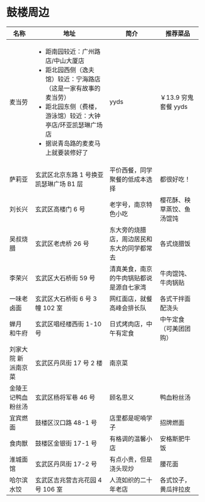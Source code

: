 # 鼓楼周边

| 名称         | 地址                                                                                                                                       | 简介                    | 推荐菜品            |
| ---------- | ---------------------------------------------------------------------------------------------------------------------------------------- | --------------------- | --------------- |
| 麦当劳        | <ul><li>距南园较近：广州路店/中山大厦店</li><li>距北园西侧（逸夫馆）较近：宁海路店（这是一家有故事的麦当劳）</li><li>距北园东侧（费楼，游泳馆）较近：大钟亭店/环亚凯瑟琳广场店</li><li>据说青岛路的麦麦马上就要装修好了</li></ul> | yyds                  | ￥13.9 穷鬼套餐 yyds |
| 萨莉亚        | 玄武区北京东路 1 号换亚凯瑟琳广场 B1 层                                                                                                                  | 平价西餐，同学聚餐的低成本选择       | 都很好吃！           |
| 刘长兴        | 玄武区高楼门 6 号                                                                                                                               | 老字号，南京特色小吃            | 樱花酥、秧草蒸饺、鱼汤馄饨   |
| 吴叔烧腊       | 玄武区老虎桥 26 号                                                                                                                              | 东大旁的烧腊店，周边居民和东大的同学都常去 | 各式烧腊饭           |
| 李荣兴        | 玄武区大石桥街 59 号                                                                                                                             | 清真美食，南京的牛肉锅贴都说是源自七家湾  | 牛肉馄饨、牛肉锅贴       |
| 一味老卤面      | 玄武区大石桥街 6 号 3 幢 102 室                                                                                                                    | 网红面店，就餐高峰会排长队         | 各式干拌面配浇头        |
| 蝉月 和牛府     | 玄武区唱经楼西街 1-10 号                                                                                                                          | 日式烤肉店，中午有定食           | 中午定食（可美团团购）     |
| 刘家大院 新派南京菜 | 玄武区丹凤街 17 号 2 楼                                                                                                                          | 南京菜                   |                 |
| 金陵王记鸭血粉丝汤  | 玄武区杨将军巷 46 号                                                                                                                             | 顾名思义                  | 鸭血粉丝汤           |
| 宜宾燃面       | 鼓楼区汉口路 48-1 号                                                                                                                            | 店里都是呢喃学子              | 招牌燃面            |
| 食肉獣        | 鼓楼区金银街 17-1 号                                                                                                                            | 有格调的温馨小店              | 安格斯肥牛饭          |
| 淮城面馆       | 玄武区丹凤街 17-2 号                                                                                                                            | 有点小贵，但是浇头现炒           | 腰花面             |
| 哈尔滨水饺      | 玄武区吉兆营吉兆花园 4 号 106 室                                                                                                                     | 人流如织的二十年老店            | 各式饺子，黄瓜拌拉皮      |
